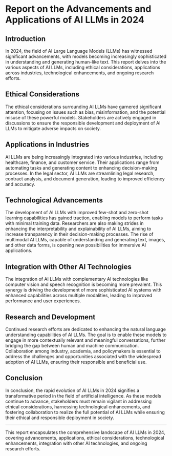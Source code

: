 # Report on the Advancements and Applications of AI LLMs in 2024

## Introduction
In 2024, the field of AI Large Language Models (LLMs) has witnessed significant advancements, with models becoming increasingly sophisticated in understanding and generating human-like text. This report delves into the various aspects of AI LLMs, including ethical considerations, applications across industries, technological enhancements, and ongoing research efforts.

## Ethical Considerations
The ethical considerations surrounding AI LLMs have garnered significant attention, focusing on issues such as bias, misinformation, and the potential misuse of these powerful models. Stakeholders are actively engaged in discussions to ensure the responsible development and deployment of AI LLMs to mitigate adverse impacts on society.

## Applications in Industries
AI LLMs are being increasingly integrated into various industries, including healthcare, finance, and customer service. Their applications range from automating tasks and generating content to enhancing decision-making processes. In the legal sector, AI LLMs are streamlining legal research, contract analysis, and document generation, leading to improved efficiency and accuracy.

## Technological Advancements
The development of AI LLMs with improved few-shot and zero-shot learning capabilities has gained traction, enabling models to perform tasks with minimal training data. Researchers are also making strides in enhancing the interpretability and explainability of AI LLMs, aiming to increase transparency in their decision-making processes. The rise of multimodal AI LLMs, capable of understanding and generating text, images, and other data forms, is opening new possibilities for immersive AI applications.

## Integration with Other AI Technologies
The integration of AI LLMs with complementary AI technologies like computer vision and speech recognition is becoming more prevalent. This synergy is driving the development of more sophisticated AI systems with enhanced capabilities across multiple modalities, leading to improved performance and user experiences.

## Research and Development
Continued research efforts are dedicated to enhancing the natural language understanding capabilities of AI LLMs. The goal is to enable these models to engage in more contextually relevant and meaningful conversations, further bridging the gap between human and machine communication. Collaboration among industry, academia, and policymakers is essential to address the challenges and opportunities associated with the widespread adoption of AI LLMs, ensuring their responsible and beneficial use.

## Conclusion
In conclusion, the rapid evolution of AI LLMs in 2024 signifies a transformative period in the field of artificial intelligence. As these models continue to advance, stakeholders must remain vigilant in addressing ethical considerations, harnessing technological enhancements, and fostering collaboration to realize the full potential of AI LLMs while ensuring their ethical and responsible deployment in society.

--- 

This report encapsulates the comprehensive landscape of AI LLMs in 2024, covering advancements, applications, ethical considerations, technological enhancements, integration with other AI technologies, and ongoing research efforts.